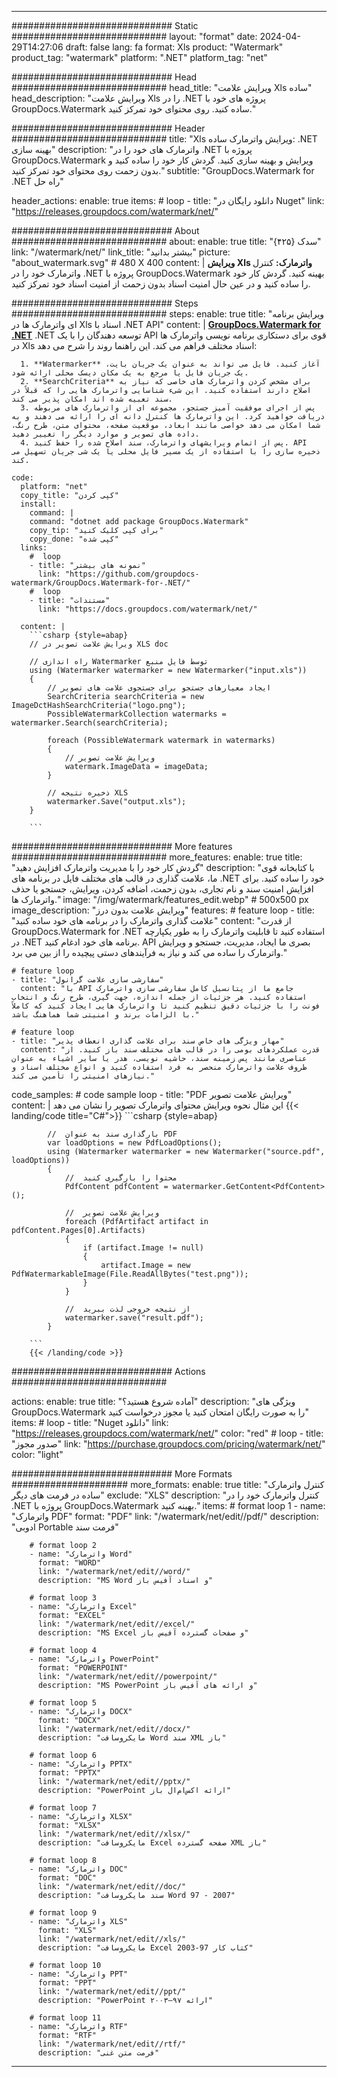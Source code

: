 
---
############################# Static ############################
layout: "format"
date:  2024-04-29T14:27:06
draft: false
lang: fa
format: Xls
product: "Watermark"
product_tag: "watermark"
platform: ".NET"
platform_tag: "net"

############################# Head ############################
head_title: "ویرایش علامت Xls ساده"
head_description: "ویرایش علامت Xls را در .NET پروژه های خود با GroupDocs.Watermark ساده کنید. روی محتوای خود تمرکز کنید."

############################# Header ############################
title: "Xls ویرایش واترمارک ساده: .NET بهینه سازی" 
description: "واترمارک های خود را در .NET پروژه با GroupDocs.Watermark ویرایش و بهینه سازی کنید. گردش کار خود را ساده کنید و بدون زحمت روی محتوای خود تمرکز کنید."
subtitle: "GroupDocs.Watermark for .NET راه حل" 

header_actions:
  enable: true
  items:
    #  loop
    - title: "دانلود رایگان در Nuget"
      link: "https://releases.groupdocs.com/watermark/net/"
      
############################# About ############################
about:
    enable: true
    title: "{۴۲۵} سدک"
    link: "/watermark/net/"
    link_title: "بیشتر بدانید"
    picture: "about_watermark.svg" # 480 X 400
    content: |
       **ویرایش Xls واترمارک:** کنترل واترمارک خود را در .NET پروژه با GroupDocs.Watermark بهینه کنید. گردش کار خود را ساده کنید و در عین حال امنیت اسناد بدون زحمت از امنیت اسناد خود تمرکز کنید.

############################# Steps ############################
steps:
    enable: true
    title: "ویرایش برنامه ای واترمارک ها در Xls اسناد با .NET API"
    content: |
      **[GroupDocs.Watermark for .NET](https://products.groupdocs.com/watermark/net/)** .NET توسعه دهندگان را با یک API قوی برای دستکاری برنامه نویسی واترمارک ها در Xls اسناد مختلف فراهم می کند. این راهنما روند را شرح می دهد:
      
      1. **Watermarker** آغاز کنید. فایل می تواند به عنوان یک جریان بایت، یک جریان فایل یا مرجع به یک مکان دیسک محلی ارائه شود.
      2. **SearchCriteria** برای مشخص کردن واترمارک های خاصی که نیاز به اصلاح دارند استفاده کنید. این شیء شناسایی واترمارک هایی را که قبلاً در سند تعبیه شده اند امکان پذیر می کند.
      3. پس از اجرای موفقیت آمیز جستجو، مجموعه ای از واترمارک های مربوطه دریافت خواهید کرد. این واترمارک ها کنترل دانه ای را ارائه می دهند و به شما امکان می دهد خواصی مانند ابعاد، موقعیت صفحه، محتوای متن، طرح رنگ، داده های تصویر و موارد دیگر را تغییر دهید.
      4. پس از اتمام ویرایشهای واترمارک، سند اصلاح شده را حفظ کنید. API ذخیره سازی را با استفاده از یک مسیر فایل محلی یا یک شی جریان تسهیل می کند.
   
    code:
      platform: "net"
      copy_title: "کپی کردن"
      install:
        command: |
        command: "dotnet add package GroupDocs.Watermark"
        copy_tip: "برای کپی کلیک کنید"
        copy_done: "کپی شده"
      links:
        #  loop
        - title: "نمونه های بیشتر"
          link: "https://github.com/groupdocs-watermark/GroupDocs.Watermark-for-.NET/"
        #  loop
        - title: "مستندات"
          link: "https://docs.groupdocs.com/watermark/net/"
          
      content: |
        ```csharp {style=abap}
        // ویرایش علامت تصویر در XLS doc

        // راه اندازی Watermarker توسط فایل منبع
        using (Watermarker watermarker = new Watermarker("input.xls"))
        {
            // ایجاد معیارهای جستجو برای جستجوی علامت های تصویر
            SearchCriteria searchCriteria = new ImageDctHashSearchCriteria("logo.png");
            PossibleWatermarkCollection watermarks = watermarker.Search(searchCriteria);

            foreach (PossibleWatermark watermark in watermarks)
            {
                // ویرایش علامت تصویر
                watermark.ImageData = imageData;
            }

            // ذخیره نتیجه XLS
            watermarker.Save("output.xls");
        }
        
        ```     

############################# More features ############################
more_features:
  enable: true
  title: "گردش کار خود را با مدیریت واترمارک افزایش دهید"
  description: "با کتابخانه قوی ما، علامت گذاری در قالب های مختلف فایل در برنامه های .NET خود را ساده کنید. برای افزایش امنیت سند و نام تجاری، بدون زحمت، اضافه کردن، ویرایش، جستجو یا حذف واترمارک ها."
  image: "/img/watermark/features_edit.webp" # 500x500 px
  image_description: "ویرایش علامت بدون درز"
  features:
    # feature loop
    - title: "علامت گذاری واترمارک را در برنامه های خود ساده کنید"
      content: "از قدرت GroupDocs.Watermark for .NET استفاده کنید تا قابلیت واترمارک را به طور یکپارچه در .NET برنامه های خود ادغام کنید. API بصری ما ایجاد، مدیریت، جستجو و ویرایش واترمارک را ساده می کند و نیاز به فرآیندهای دستی پیچیده را از بین می برد."

    # feature loop
    - title: "سفارشی سازی علامت گرانول"
      content: "با API جامع ما از پتانسیل کامل سفارشی سازی واترمارک استفاده کنید. هر جزئیات از جمله اندازه، جهت گیری، طرح رنگ و انتخاب فونت را با جزئیات دقیق تنظیم کنید تا واترمارک هایی ایجاد کنید که کاملاً با الزامات برند و امنیتی شما هماهنگ باشد."

    # feature loop
    - title: "مهار ویژگی های خاص سند برای علامت گذاری انعطاف پذیر"
      content: "قدرت عملکردهای بومی را در قالب های مختلف سند باز کنید. از عناصری مانند پس زمینه سند، حاشیه نویسی، هدر یا سایر اشیاء به عنوان ظروف علامت واترمارک منحصر به فرد استفاده کنید و انواع مختلف اسناد و نیازهای امنیتی را تأمین می کند."
      
  code_samples:
    # code sample loop
    - title: "PDF ویرایش علامت تصویر"
      content: |
        این مثال نحوه ویرایش محتوای واترمارک تصویر را نشان می دهد
        {{< landing/code title="C#">}}
        ```csharp {style=abap}
        
            //  بارگذاری سند به عنوان PDF
            var loadOptions = new PdfLoadOptions();
            using (Watermarker watermarker = new Watermarker("source.pdf", loadOptions))
            {
                //  محتوا را بارگیری کنید
                PdfContent pdfContent = watermarker.GetContent<PdfContent>();

                //  ویرایش علامت تصویر
                foreach (PdfArtifact artifact in pdfContent.Pages[0].Artifacts)
                {
                    if (artifact.Image != null)
                    {
                        artifact.Image = new PdfWatermarkableImage(File.ReadAllBytes("test.png"));
                    }
                }

                //  از نتیجه خروجی لذت ببرید
                watermarker.save("result.pdf");
            }

        ```
        {{< /landing/code >}}


############################# Actions ############################

actions:
  enable: true
  title: "آماده شروع هستید؟"
  description: "ویژگی های GroupDocs.Watermark را به صورت رایگان امتحان کنید یا مجوز درخواست کنید"
  items:
    #  loop
    - title: "Nuget دانلود"
      link: "https://releases.groupdocs.com/watermark/net/"
      color: "red"
        #  loop
    - title: "صدور مجوز"
      link: "https://purchase.groupdocs.com/pricing/watermark/net/"
      color: "light"


############################# More Formats #####################
more_formats:
    enable: true
    title: "کنترل واترمارک ساده در فرمت های دیگر"
    exclude: "XLS"
    description: "کنترل واترمارک خود را در .NET پروژه با GroupDocs.Watermark بهینه کنید."
    items: 
        # format loop 1
        - name: "واترمارک PDF"
          format: "PDF"
          link: "/watermark/net/edit//pdf/"
          description: "ادوبی Portable فرمت سند"

        # format loop 2
        - name: "واترمارک Word"
          format: "WORD"
          link: "/watermark/net/edit//word/"
          description: "MS Word و اسناد آفیس باز"
          
        # format loop 3
        - name: "واترمارک Excel"
          format: "EXCEL"
          link: "/watermark/net/edit//excel/"
          description: "MS Excel و صفحات گسترده آفیس باز"

        # format loop 4
        - name: "واترمارک PowerPoint"
          format: "POWERPOINT"
          link: "/watermark/net/edit//powerpoint/"
          description: "MS PowerPoint و ارائه های آفیس باز"

        # format loop 5
        - name: "واترمارک DOCX"
          format: "DOCX"
          link: "/watermark/net/edit//docx/"
          description: "مایکروسافت Word سند XML باز"
          
        # format loop 6
        - name: "واترمارک PPTX"
          format: "PPTX"
          link: "/watermark/net/edit//pptx/"
          description: "PowerPoint ارائه اکس‌ام‌ال باز"
          
        # format loop 7
        - name: "واترمارک XLSX"
          format: "XLSX"
          link: "/watermark/net/edit//xlsx/"
          description: "مایکروسافت Excel صفحه گسترده XML باز"

        # format loop 8
        - name: "واترمارک DOC"
          format: "DOC"
          link: "/watermark/net/edit//doc/"
          description: "سند مایکروسافت Word 97 - 2007"

        # format loop 9
        - name: "واترمارک XLS"
          format: "XLS"
          link: "/watermark/net/edit//xls/"
          description: "مایکروسافت Excel کتاب کار 97-2003"

        # format loop 10
        - name: "واترمارک PPT"
          format: "PPT"
          link: "/watermark/net/edit//ppt/"
          description: "PowerPoint ارائه ۹۷—۲۰۰۳"

        # format loop 11
        - name: "واترمارک RTF"
          format: "RTF"
          link: "/watermark/net/edit//rtf/"
          description: "فرمت متن غنی"

---